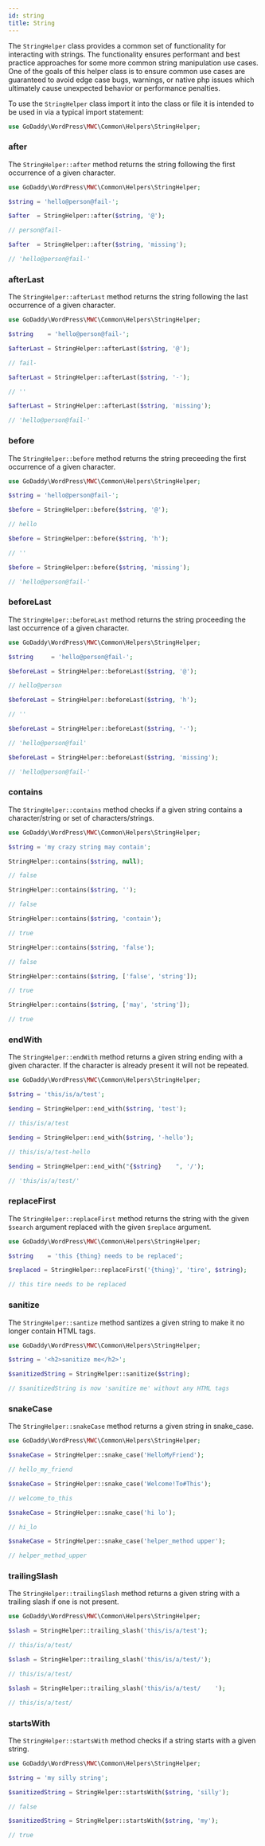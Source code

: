 ```yaml
---
id: string
title: String
---
```


The `StringHelper` class provides a common set of functionality for interacting with strings.  The functionality ensures performant and best practice approaches for some more common string manipulation use cases.  One of the goals of this helper class is to ensure common use cases are guaranteed to avoid edge case bugs, warnings, or native php issues which ultimately cause unexpected behavior or performance penalties.

To use the `StringHelper` class import it into the class or file it is intended to be used in via a typical import statement:

```php
use GoDaddy\WordPress\MWC\Common\Helpers\StringHelper;
```

### after

The `StringHelper::after` method returns the string following the first occurrence of a given character.

```php
use GoDaddy\WordPress\MWC\Common\Helpers\StringHelper;

$string = 'hello@person@fail-';

$after  = StringHelper::after($string, '@');

// person@fail-

$after  = StringHelper::after($string, 'missing');

// 'hello@person@fail-'
```

### afterLast

The `StringHelper::afterLast` method returns the string following the last occurrence of a given character.

```php
use GoDaddy\WordPress\MWC\Common\Helpers\StringHelper;

$string    = 'hello@person@fail-';

$afterLast = StringHelper::afterLast($string, '@');

// fail-

$afterLast = StringHelper::afterLast($string, '-');

// ''

$afterLast = StringHelper::afterLast($string, 'missing');

// 'hello@person@fail-'
```

### before

The `StringHelper::before` method returns the string preceeding the first occurrence of a given character.

```php
use GoDaddy\WordPress\MWC\Common\Helpers\StringHelper;

$string = 'hello@person@fail-';

$before = StringHelper::before($string, '@');

// hello

$before = StringHelper::before($string, 'h');

// ''

$before = StringHelper::before($string, 'missing');

// 'hello@person@fail-'
```

### beforeLast

The `StringHelper::beforeLast` method returns the string proceeding the last occurrence of a given character.

```php
use GoDaddy\WordPress\MWC\Common\Helpers\StringHelper;

$string     = 'hello@person@fail-';

$beforeLast = StringHelper::beforeLast($string, '@');

// hello@person

$beforeLast = StringHelper::beforeLast($string, 'h');

// ''

$beforeLast = StringHelper::beforeLast($string, '-');

// 'hello@person@fail'

$beforeLast = StringHelper::beforeLast($string, 'missing');

// 'hello@person@fail-'
```

### contains

The `StringHelper::contains` method checks if a given string contains a character/string or set of characters/strings.

```php
use GoDaddy\WordPress\MWC\Common\Helpers\StringHelper;

$string = 'my crazy string may contain';

StringHelper::contains($string, null);

// false

StringHelper::contains($string, '');

// false

StringHelper::contains($string, 'contain');

// true

StringHelper::contains($string, 'false');

// false

StringHelper::contains($string, ['false', 'string']);

// true

StringHelper::contains($string, ['may', 'string']);

// true
```

### endWith

The `StringHelper::endWith` method returns a given string ending with a given character.  If the character is already present it will not be repeated.

```php
use GoDaddy\WordPress\MWC\Common\Helpers\StringHelper;

$string = 'this/is/a/test';

$ending = StringHelper::end_with($string, 'test');

// this/is/a/test

$ending = StringHelper::end_with($string, '-hello');

// this/is/a/test-hello

$ending = StringHelper::end_with("{$string}    ", '/');

// 'this/is/a/test/'
```

### replaceFirst

The `StringHelper::replaceFirst` method returns the string with the given `$search` argument replaced with the given `$replace` argument.

```php
use GoDaddy\WordPress\MWC\Common\Helpers\StringHelper;

$string    = 'this {thing} needs to be replaced';

$replaced = StringHelper::replaceFirst('{thing}', 'tire', $string);

// this tire needs to be replaced
```

### sanitize

The `StringHelper::santize` method santizes a given string to make it no longer contain HTML tags.

```php
use GoDaddy\WordPress\MWC\Common\Helpers\StringHelper;

$string = '<h2>sanitize me</h2>';

$sanitizedString = StringHelper::sanitize($string);

// $sanitizedString is now 'sanitize me' without any HTML tags
```

### snakeCase

The `StringHelper::snakeCase` method returns a given string in snake_case.

```php
use GoDaddy\WordPress\MWC\Common\Helpers\StringHelper;

$snakeCase = StringHelper::snake_case('HelloMyFriend');

// hello_my_friend

$snakeCase = StringHelper::snake_case('Welcome!To#This');

// welcome_to_this

$snakeCase = StringHelper::snake_case('hi lo');

// hi_lo

$snakeCase = StringHelper::snake_case('helper_method upper');

// helper_method_upper
```

### trailingSlash

The `StringHelper::trailingSlash` method returns a given string with a trailing slash if one is not present.

```php
use GoDaddy\WordPress\MWC\Common\Helpers\StringHelper;

$slash = StringHelper::trailing_slash('this/is/a/test');

// this/is/a/test/

$slash = StringHelper::trailing_slash('this/is/a/test/');

// this/is/a/test/

$slash = StringHelper::trailing_slash('this/is/a/test/    ');

// this/is/a/test/
```

### startsWith

The `StringHelper::startsWith` method checks if a string starts with a given string.

```php
use GoDaddy\WordPress\MWC\Common\Helpers\StringHelper;

$string = 'my silly string';

$sanitizedString = StringHelper::startsWith($string, 'silly');

// false

$sanitizedString = StringHelper::startsWith($string, 'my');

// true
```
